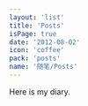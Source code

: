 ```yaml
---
layout: 'list'
title: 'Posts'
isPage: true
date: '2012-08-02'
icon: 'coffee'
pack: 'posts'
name: '随笔/Posts'
---
```


Here is my diary.